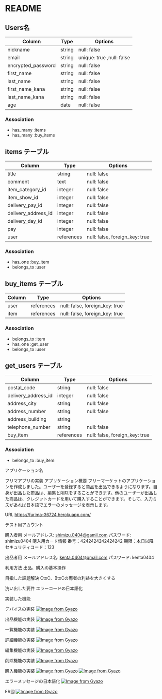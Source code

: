 # README

## Users名

| Column             | Type   | Options     |
| ------------------ | ------ | ----------- |
| nickname           | string | null: false |
| email              | string | unique: true ,null: false|
| encrypted_password | string | null: false |
| first_name         | string | null: false |
| last_name          | string | null: false |
| first_name_kana    | string | null: false |
| last_name_kana     | string | null: false |
| age                | date   | null: false |

### Association

- has_many :items
- has_many :buy_items



## items テーブル

| Column              | Type         | Options     |
| ------------------- | ------------ | ----------- |
| title               | string       | null: false |
| comment             | text         | null: false |
| item_category_id    | integer      | null: false |
| item_show_id        | integer      | null: false |
| delivery_pay_id     | integer      | null: false |
| delivery_address_id | integer      | null: false |
| delivery_day_id     | integer      | null: false |
| pay                 | integer      | null: false |
| user                | references   | null: false, foreign_key: true |

### Association

- has_one    :buy_item
- belongs_to :user


## buy_items テーブル

| Column      | Type         | Options     |
| ----------- | ------------ | ----------- |
| user        | references   | null: false, foreign_key: true |
| item        | references   | null: false, foreign_key: true |

### Association

- belongs_to :item
- has_one    :get_user
- belongs_to :user



## get_users テーブル

| Column              | Type         | Options     |
| ------------------- | ------------ | ----------- |
| postal_code         | string       | null: false |
| delivery_address_id | integer      | null: false |
| address_city        | string       | null: false |
| address_number      | string       | null: false |
| address_building    | string       |
| telephone_number    | string       | null: false |
| buy_item            | references   | null: false, foreign_key: true |

### Association

- belongs_to :buy_item



アプリケーション名  

フリマアプリの実装
アプリケーション概要  フリーマーケットのアプリケーションを作成しました。ユーザーを登録すると商品を出品できるようになります。自身が出品した商品は、編集と削除をすることができます。他のユーザーが出品した商品は、クレジットカードを用いて購入することができます。そして、入力ミスがあれば日本語でエラーのメッセージを表示します。

URL
https://furima-36724.herokuapp.com/

テスト用アカウント

購入者用
メールアドレス: shimizu.0404@gamil.com
パスワード: shimizu0404
購入用カード情報
番号：4242424242424242
期限：本日以降
セキュリティコード：123

出品者用
メールアドレス名: kenta.0404@gmail.com
パスワード: kenta0404

利用方法
出品、購入の基本操作

目指した課題解決
CtoC、BtoCの両者の利益を大きくする

洗い出した要件
エラーコードの日本語化

実装した機能

デバイスの実装
[![Image from Gyazo](https://i.gyazo.com/fe6c107fbe42f7b6b4b6e7c4790c83bd.gif)](https://gyazo.com/fe6c107fbe42f7b6b4b6e7c4790c83bd)

出品機能の実装
[![Image from Gyazo](https://i.gyazo.com/0d9c571d14e161e2fe7cfb03d08ba94e.gif)](https://gyazo.com/0d9c571d14e161e2fe7cfb03d08ba94e)

一覧機能の実装
[![Image from Gyazo](https://i.gyazo.com/047008bd85ba7897e6ff5af73d68723a.png)](https://gyazo.com/047008bd85ba7897e6ff5af73d68723a)

詳細機能の実装
[![Image from Gyazo](https://i.gyazo.com/6bf7017080498899bbfeef378e69bce3.gif)](https://gyazo.com/6bf7017080498899bbfeef378e69bce3)

編集機能の実装
[![Image from Gyazo](https://i.gyazo.com/333c6d80d3fa4649dea333248def5785.gif)](https://gyazo.com/333c6d80d3fa4649dea333248def5785)

削除機能の実装
[![Image from Gyazo](https://i.gyazo.com/5d3022eaf359887525aaaa68584e0a2a.gif)](https://gyazo.com/5d3022eaf359887525aaaa68584e0a2a)

購入機能の実装
[![Image from Gyazo](https://i.gyazo.com/1da8f2947e1355a7df8d6121283ddb74.gif)](https://gyazo.com/1da8f2947e1355a7df8d6121283ddb74)
[![Image from Gyazo](https://i.gyazo.com/7cdb4c44f3398f645bf8757a75684875.png)](https://gyazo.com/7cdb4c44f3398f645bf8757a75684875)

エラーメッセージの日本語化
[![Image from Gyazo](https://i.gyazo.com/c2755f8230e5cce4cfa7933f8db9e773.gif)](https://gyazo.com/c2755f8230e5cce4cfa7933f8db9e773)

ER図
[![Image from Gyazo](https://i.gyazo.com/ac3da88b5019b1f3b34394cfe8a19085.png)](https://gyazo.com/ac3da88b5019b1f3b34394cfe8a19085)


